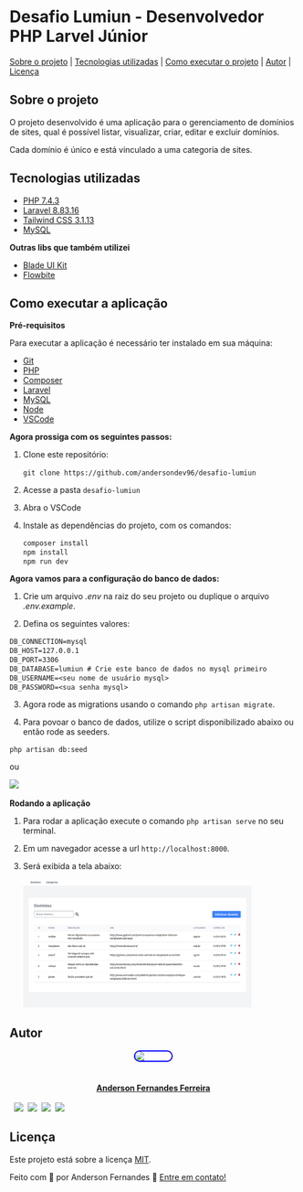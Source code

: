 # Desafio Lumiun - Desenvolvedor PHP Larvel Júnior

[Sobre o projeto](#sobre-o-projeto) | [Tecnologias utilizadas](#tecnologias-utilizadas) | [Como executar o projeto](#como-executar-a-aplicação) | [Autor](#autor) | [Licença](#licença)

## Sobre o projeto

O projeto desenvolvido é uma aplicação para o gerenciamento de domínios de sites, qual é possível listar, visualizar, criar, editar e excluir domínios.

Cada domínio é único e está vinculado a uma categoria de sites.

## Tecnologias utilizadas
- [PHP 7.4.3](https://www.php.net/manual/pt_BR/)
- [Laravel 8.83.16](https://laravel.com/docs/9.x)
- [Tailwind CSS 3.1.13](https://tailwindcss.com/docs/installation)
- [MySQL](https://www.mysql.com/)

**Outras libs que também utilizei**
- [Blade UI Kit](https://blade-ui-kit.com/)
- [Flowbite](https://flowbite.com/)

## Como executar a aplicação

**Pré-requisitos**

Para executar a aplicação é necessário ter instalado em sua máquina:
- [Git](https://git-scm.com/downloads)
- [PHP](https://www.php.net/downloads.php)
- [Composer](https://getcomposer.org/download/)
- [Laravel](https://laravel.com/docs/9.x/installation)
- [MySQL](https://dev.mysql.com/downloads/installer/)
- [Node](https://nodejs.org/en/download/)
- [VSCode](https://code.visualstudio.com/download)

**Agora prossiga com os seguintes passos:**
1. Clone este repositório: 

    ```git clone https://github.com/andersondev96/desafio-lumiun```

2. Acesse a pasta ```desafio-lumiun```

3. Abra o VSCode

4. Instale as dependências do projeto, com os comandos:

    ```
    composer install
    npm install
    npm run dev
    ```
**Agora vamos para a configuração do banco de dados:**

1. Crie um arquivo *.env* na raiz do seu projeto ou duplique o arquivo *.env.example*.

2. Defina os seguintes valores:

```
DB_CONNECTION=mysql
DB_HOST=127.0.0.1
DB_PORT=3306
DB_DATABASE=lumiun # Crie este banco de dados no mysql primeiro
DB_USERNAME=<seu nome de usuário mysql>
DB_PASSWORD=<sua senha mysql>

```
3. Agora rode as migrations usando o comando ```php artisan migrate```.

4. Para povoar o banco de dados, utilize o script disponibilizado abaixo ou então rode as seeders.

```
php artisan db:seed
``` 
ou

<a href="./database/script.sql">
    <img src="https://cdn.jsdelivr.net/gh/devicons/devicon/icons/mysql/mysql-original-wordmark.svg" width="116px" />
</a>

**Rodando a aplicação**
1. Para rodar a aplicação execute o comando ```php artisan serve``` no seu terminal.
2. Em um navegador acesse a url ```http://localhost:8000```.
3. Será exibida a tela abaixo:

    <img src="print-home.png" width="400px">

## Autor
<a href="https://www.linkedin.com/in/anderson-fernandes96/">
    <div style="display: flex; flex-direction: column; align-items: center; gap: 10px">
    <img src="https://scontent.fcnf1-1.fna.fbcdn.net/v/t1.18169-9/29512828_1303149139830011_135082545494798158_n.jpg?_nc_cat=105&ccb=1-7&_nc_sid=174925&_nc_ohc=GmAr0nnKvWAAX-0ugZM&_nc_ht=scontent.fcnf1-1.fna&oh=00_AT_-ho14sZPF_WII6lyqcUkuAm5tHbCn6saTheBJYY8nRQ&oe=62D5CAF6" width="64" style="border: 2px solid blue; border-radius: 50px;"> <br>
    <strong>Anderson Fernandes Ferreira</strong>
    </div><br>
    <div style="display:flex; flex-direction:row;gap:8px;">
    <a href="https://api.whatsapp.com/send?phone=5531971046276">
        <img src="https://img.shields.io/badge/WhatsApp-25D366?style=for-the-badge&logo=whatsapp&logoColor=white">
    </a>
        <a href="https://instagram.com/anderson_ff13" target="_blank"><img src="https://img.shields.io/badge/-Instagram-%23E4405F?style=for-the-badge&logo=instagram&logoColor=white" target="_blank"></a>
  <a href = "mailto:andersonfferreira96@gmail.com.br"><img src="https://img.shields.io/badge/-Gmail-%23333?style=for-the-badge&logo=gmail&logoColor=white" target="_blank"></a>
    <a href="https://www.linkedin.com/in/anderson-fernandes96/" target="_blank"><img src="https://img.shields.io/badge/-LinkedIn-%230077B5?style=for-the-badge&logo=linkedin&logoColor=white" target="_blank"></a> 
    </div>
    
## Licença
    
 <p>Este projeto está sobre a licença <a href="license.md">MIT</a>.

Feito com 💚 por Anderson Fernandes 👋 
<a href="https://www.linkedin.com/in/anderson-fernandes96/">Entre em contato!</a>
<br>
    
    

